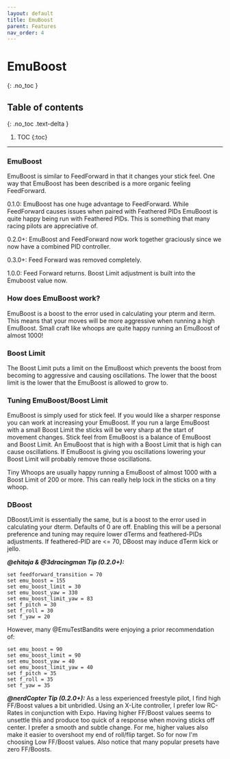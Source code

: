 ```yaml
---
layout: default
title: EmuBoost
parent: Features
nav_order: 4
---
```


# EmuBoost
{: .no_toc }

## Table of contents
{: .no_toc .text-delta }

1. TOC
{:toc}

---

### EmuBoost

EmuBoost is similar to FeedForward in that it changes your stick feel. One way that EmuBoost has been described is a more organic feeling FeedForward.

0.1.0: EmuBoost has one huge advantage to FeedForward. While FeedForward causes issues when paired with Feathered PIDs EmuBoost is quite happy being run with Feathered PIDs. This is something that many racing pilots are appreciative of.

0.2.0+: EmuBoost and FeedForward now work together graciously since we now have a combined PID controller.

0.3.0+: Feed Forward was removed completely.

1.0.0: Feed Forward returns. Boost Limit adjustment is built into the Emuboost value now.

### How does EmuBoost work?
EmuBoost is a boost to the error used in calculating your pterm and iterm. This means that your moves will be more aggressive when running a high EmuBoost. Small craft like whoops are quite happy running an EmuBoost of almost 1000!

### Boost Limit
The Boost Limit puts a limit on the EmuBoost which prevents the boost from becoming to aggressive and causing oscillations. The lower that the boost limit is the lower that the EmuBoost is allowed to grow to.

### Tuning EmuBoost/Boost Limit
EmuBoost is simply used for stick feel. If you would like a sharper response you can work at increasing your EmuBoost. If you run a large EmuBoost with a small Boost Limit the sticks will be very sharp at the start of movement changes. Stick feel from EmuBoost is a balance of EmuBoost and Boost Limit. An EmuBoost that is high with a Boost Limit that is high can cause oscillations. If EmuBoost is giving you oscillations lowering your Boost Limit will probably remove those oscillations.

Tiny Whoops are usually happy running a EmuBoost of almost 1000 with a Boost Limit of 200 or more. This can really help lock in the sticks on a tiny whoop.

### DBoost
DBoost/Limit is essentially the same, but is a boost to the error used in calculating your dterm.  Defaults of 0 are off.  Enabling this will be a personal preference and tuning may require lower dTerms and feathered-PIDs adjustments.  If feathered-PID are <= 70, DBoost may induce dTerm kick or jello.

***@ehitaja & @3dracingman Tip (0.2.0+):***
```
set feedforward_transition = 70
set emu_boost = 155
set emu_boost_limit = 30
set emu_boost_yaw = 330
set emu_boost_limit_yaw = 83
set f_pitch = 30
set f_roll = 30
set f_yaw = 20
```

However, many @EmuTestBandits were enjoying a prior recommendation of:
```
set emu_boost = 90
set emu_boost_limit = 90
set emu_boost_yaw = 40
set emu_boost_limit_yaw = 40
set f_pitch = 35
set f_roll = 35
set f_yaw = 35
```

***@nerdCopter Tip (0.2.0+):*** As a less experienced freestyle pilot, I find high FF/Boost values a bit unbridled. Using an X-Lite controller, I prefer low RC-Rates in conjunction with Expo.  Having higher FF/Boost values seems to unsettle this and produce too quick of a response when moving sticks off center.  I prefer a smooth and subtle change.  For me, higher values also make it easier to overshoot my end of roll/flip target.  So for now I'm choosing Low FF/Boost values.  Also notice that many popular presets have zero FF/Boosts.
